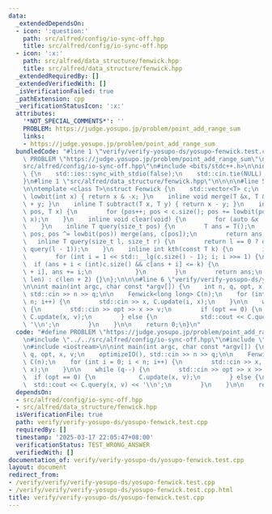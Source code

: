 ```yaml
---
data:
  _extendedDependsOn:
  - icon: ':question:'
    path: src/alfred/config/io-sync-off.hpp
    title: src/alfred/config/io-sync-off.hpp
  - icon: ':x:'
    path: src/alfred/data_structure/fenwick.hpp
    title: src/alfred/data_structure/fenwick.hpp
  _extendedRequiredBy: []
  _extendedVerifiedWith: []
  _isVerificationFailed: true
  _pathExtension: cpp
  _verificationStatusIcon: ':x:'
  attributes:
    '*NOT_SPECIAL_COMMENTS*': ''
    PROBLEM: https://judge.yosupo.jp/problem/point_add_range_sum
    links:
    - https://judge.yosupo.jp/problem/point_add_range_sum
  bundledCode: "#line 1 \"verify/verify-yosupo-ds/yosupo-fenwick.test.cpp\"\n#define\
    \ PROBLEM \"https://judge.yosupo.jp/problem/point_add_range_sum\"\n\n#line 1 \"\
    src/alfred/config/io-sync-off.hpp\"\n#include <bits/stdc++.h>\n\ninline void optimizeIO(void)\
    \ {\n    std::ios::sync_with_stdio(false);\n    std::cin.tie(NULL), std::cout.tie(NULL);\n\
    }\n#line 1 \"src/alfred/data_structure/fenwick.hpp\"\n\n\n\n#line 5 \"src/alfred/data_structure/fenwick.hpp\"\
    \n\ntemplate <class T>\nstruct Fenwick {\n    std::vector<T> c;\n    inline int\
    \ lowbit(int x) { return x & -x; }\n    inline void merge(T &x, T &y) { x = x\
    \ + y; }\n    inline T subtract(T x, T y) { return x - y; }\n    inline void update(size_t\
    \ pos, T x) {\n        for (pos++; pos < c.size(); pos += lowbit(pos)) merge(c[pos],\
    \ x);\n    }\n    inline void clear(void) {\n        for (auto &x : c) x = T();\n\
    \    }\n    inline T query(size_t pos) {\n        T ans = T();\n        for (pos++;\
    \ pos; pos ^= lowbit(pos)) merge(ans, c[pos]);\n        return ans;\n    }\n \
    \   inline T query(size_t l, size_t r) {\n        return l == 0 ? query(r) : subtract(query(r),\
    \ query(l - 1));\n    }\n    inline int kth(const T k) {\n        int ans = 0;\n\
    \        for (int i = 1 << std::__lg(c.size() - 1); i; i >>= 1) {\n          \
    \  if (ans + i < (int)c.size() && c[ans + i] <= k) {\n                k -= c[ans\
    \ + i], ans += i;\n            }\n        }\n        return ans;\n    }\n    Fenwick(size_t\
    \ len) : c(len + 2) {}\n};\n\n\n#line 6 \"verify/verify-yosupo-ds/yosupo-fenwick.test.cpp\"\
    \n\nint main(int argc, char const *argv[]) {\n    int n, q, opt, x, v;\n    optimizeIO(),\
    \ std::cin >> n >> q;\n\n    Fenwick<long long> C(n);\n    for (int i = 0; i <\
    \ n; i++) {\n        std::cin >> x, C.update(i, x);\n    }\n\n    while (q--)\
    \ {\n        std::cin >> opt >> x >> v;\n        if (opt == 0) {\n           \
    \ C.update(x, v);\n        } else {\n            std::cout << C.query(x, v) <<\
    \ '\\n';\n        }\n    }\n\n    return 0;\n}\n"
  code: "#define PROBLEM \"https://judge.yosupo.jp/problem/point_add_range_sum\"\n\
    \n#include \"../../src/alfred/config/io-sync-off.hpp\"\n#include \"../../src/alfred/data_structure/fenwick.hpp\"\
    \n#include <iostream>\n\nint main(int argc, char const *argv[]) {\n    int n,\
    \ q, opt, x, v;\n    optimizeIO(), std::cin >> n >> q;\n\n    Fenwick<long long>\
    \ C(n);\n    for (int i = 0; i < n; i++) {\n        std::cin >> x, C.update(i,\
    \ x);\n    }\n\n    while (q--) {\n        std::cin >> opt >> x >> v;\n      \
    \  if (opt == 0) {\n            C.update(x, v);\n        } else {\n          \
    \  std::cout << C.query(x, v) << '\\n';\n        }\n    }\n\n    return 0;\n}\n"
  dependsOn:
  - src/alfred/config/io-sync-off.hpp
  - src/alfred/data_structure/fenwick.hpp
  isVerificationFile: true
  path: verify/verify-yosupo-ds/yosupo-fenwick.test.cpp
  requiredBy: []
  timestamp: '2025-03-17 22:05:47+08:00'
  verificationStatus: TEST_WRONG_ANSWER
  verifiedWith: []
documentation_of: verify/verify-yosupo-ds/yosupo-fenwick.test.cpp
layout: document
redirect_from:
- /verify/verify/verify-yosupo-ds/yosupo-fenwick.test.cpp
- /verify/verify/verify-yosupo-ds/yosupo-fenwick.test.cpp.html
title: verify/verify-yosupo-ds/yosupo-fenwick.test.cpp
---
```

